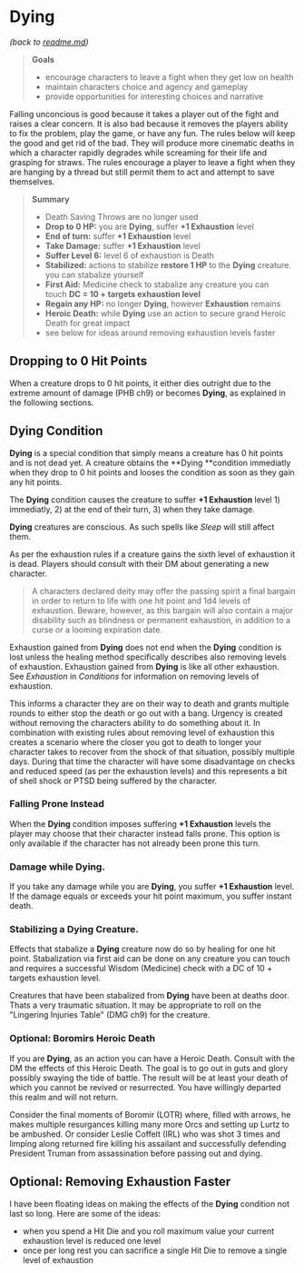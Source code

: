 # Dying
_(back to [readme.md](README.asc))_

> **Goals**
>
> * encourage characters to leave a fight when they get low on health
> * maintain characters choice and agency and gameplay
> * provide opportunities for interesting choices and narrative

Falling unconcious is good because it takes a player out of the fight and raises a clear concern. It is also bad because it removes the players ability to fix the problem, play the game, or have any fun. The rules below will keep the good and get rid of the bad. They will produce more cinematic deaths in which a character rapidly degrades while screaming for their life and grasping for straws. The rules encourage a player to leave a fight when they are hanging by a thread but still permit them to act and attempt to save themselves.

> **Summary**
>
> * Death Saving Throws are no longer used
> * **Drop to 0 HP:** you are **Dying**, suffer **+1 Exhaustion** level
> * **End of turn:** suffer **+1 Exhaustion** level
> * **Take Damage:** suffer **+1 Exhaustion** level
> * **Suffer Level 6:** level 6 of exhaustion is Death
> * **Stabilized:** actions to stabilize **restore 1 HP** to the **Dying** creature. you can stabalize yourself
> * **First Aid:** Medicine check to stabalize any creature you can touch **DC = 10 + targets exhaustion level**
> * **Regain any HP:** no longer **Dying**, however **Exhaustion** remains
> * **Heroic Death:** while **Dying** use an action to secure grand Heroic Death for great impact
> * see below for ideas around removing exhaustion levels faster

## Dropping to 0 Hit Points

When a creature drops to 0 hit points, it either dies outright due to the extreme amount of damage (PHB ch9) or becomes **Dying**, as explained in the following sections.

## Dying Condition

**Dying** is a special condition that simply means a creature has 0 hit points and is not dead yet. A creature obtains the **Dying **condition immediatly when they drop to 0 hit points and looses the condition as soon as they gain any hit points.

The **Dying** condition causes the creature to suffer **+1 Exhaustion** level 1) immediatly, 2) at the end of their turn, 3) when they take damage.

**Dying** creatures are conscious. As such spells like *Sleep* will still affect them.

As per the exhaustion rules if a creature gains the sixth level of exhaustion it is dead. Players should consult with their DM about generating a new character.

> A characters declared deity may offer the passing spirit a final bargain in order to return to life with one hit point and 1d4 levels of exhaustion. Beware, however, as this bargain will also contain a major disability such as blindness or permanent exhaustion, in addition to a curse or a looming expiration date.

Exhaustion gained from **Dying** does not end when the **Dying** condition is lost unless the healing method specifically describes also removing levels of exhaustion. Exhaustion gained from **Dying** is like all other exhaustion. See *Exhaustion* in *Conditions* for information on removing levels of exhaustion.

This informs a character they are on their way to death and grants multiple rounds to either stop the death or go out with a bang. Urgency is created without removing the characters ability to do something about it. In combination with existing rules about removing level of exhaustion this creates a scenario where the closer you got to death to longer your character takes to recover from the shock of that situation, possibly multiple days. During that time the character will have some disadvantage on checks and reduced speed (as per the exhaustion levels) and this represents a bit of shell shock or PTSD being suffered by the character.

### Falling Prone Instead

When the **Dying** condition imposes suffering **+1 Exhaustion** levels the player may choose that their character instead falls prone. This option is only available if the character has not already been prone this turn.

### Damage while Dying.

If you take any damage while you are **Dying**, you suffer **+1 Exhaustion** level. If the damage equals or exceeds your hit point maximum, you suffer instant death.

### Stabilizing a Dying Creature.

Effects that stabalize a **Dying** creature now do so by healing for one hit point. Stabalization via first aid can be done on any creature you can touch and requires a successful Wisdom (Medicine) check with a DC of 10 + targets exhaustion level.

Creatures that have been stabalized from **Dying** have been at deaths door. Thats a very traumatic situation. It may be appropriate to roll on the "Lingering Injuries Table" (DMG ch9) for the creature.

### Optional: Boromirs Heroic Death

If you are **Dying**, as an action you can have a Heroic Death. Consult with the DM the effects of this Heroic Death. The goal is to go out in guts and glory possibly swaying the tide of battle. The result will be at least your death of which you cannot be revived or resurrected. You have willingly departed this realm and will not return.

Consider the final moments of Boromir (LOTR) where, filled with arrows, he makes multiple resurgances killing many more Orcs and setting up Lurtz to be ambushed. Or consider Leslie Coffelt (IRL) who was shot 3 times and limping along returned fire killing his assailant and successfully defending President Truman from assassination before passing out and dying.

## Optional: Removing Exhaustion Faster

I have been floating ideas on making the effects of the **Dying** condition not last so long. Here are some of the ideas:

* when you spend a Hit Die and you roll maximum value your current exhaustion level is reduced one level
* once per long rest you can sacrifice a single Hit Die to remove a single level of exhaustion
